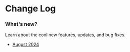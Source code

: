 
# Change Log

### What's new?

Learn about the cool new features, updates, and bug fixes.



- [August 2024](changelog/changelog24_1.md)

